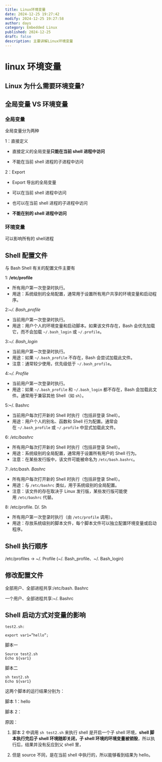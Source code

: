 ```yaml
---
title: Linux环境变量
date: 2024-12-25 19:27:42
modify: 2024-12-25 19:27:58
author: days
category: Embedded Linux
published: 2024-12-25
draft: false
description: 主要讲解Linux环境变量
---
```

# linux 环境变量
## Linux 为什么需要环境变量?
## 全局变量 VS 环境变量
### 全局变量

全局变量分为两种

1：直接定义

- 直接定义的全局变量**只能在当前 shell 进程中访问**

- 不能在当前 shell 进程的子进程中访问

2：Export

- Export 导出的全局变量

- 可以在当前 shell 进程中访问

- 也可以在当前 shell 进程的子进程中访问

- **不能在别的 shell 进程中访问**
### 环境变量

可以影响所有的 shell进程

## Shell 配置文件

与 Bash Shell 有关的配置文件主要有

1: **/etc/profile**

- 所有用户第一次登录时执行。
- 用途：系统级别的全局配置，通常用于设置所有用户共享的环境变量和启动程序。

2:*~/. Bash_profile*

- 当前用户第一次登录时执行。
- 用途：用户个人的环境变量和启动脚本。如果该文件存在，Bash 会优先加载它，而不会加载 `~/.bash_login` 或 `~/.profile`。

3:*~/. Bash_login*

- 当前用户第一次登录时执行。
- 用途：如果 `~/.bash_profile` 不存在，Bash 会尝试加载此文件。
- 注意：通常较少使用，优先级低于 `~/.bash_profile`。

4:*~/. Profile* 

- 当前用户第一次登录时执行。
- 用途：如果 `~/.bash_profile` 和 `~/.bash_login` 都不存在，Bash 会加载此文件。通常用于兼容其他 Shell（如 `sh`）。

5:~/. Bashrc 

- 当前用户每次打开新的 Shell 时执行（包括非登录 Shell）。
- 用途：用户个人的别名、函数和 Shell 行为配置。通常会在 `~/.bash_profile` 或 `~/.profile` 中显式加载此文件。

6: */etc/bashrc* 

- 所有用户每次打开新的 Shell 时执行（包括非登录 Shell）。
- 用途：系统级别的全局配置，通常用于设置所有用户的 Shell 行为。
- 注意：在某些发行版中，该文件可能被命名为 `/etc/bash.bashrc`。

7: */etc/bash. Bashrc*

- 所有用户每次打开新的 Shell 时执行（包括非登录 Shell）。
- 用途：与 `/etc/bashrc` 类似，用于系统级别的全局配置。
- 注意：该文件的存在取决于 Linux 发行版，某些发行版可能使用 `/etc/bashrc` 代替。

8: /etc/profile. D/. Sh

- 所有用户第一次登录时执行（由 `/etc/profile` 调用）。
- 用途：存放系统级别的脚本文件，每个脚本文件可以独立配置环境变量或启动程序。
## Shell 执行顺序

/etc/profiles -> ~/. Profile  (~/. Bash_profile、~/. Bash_login)

## 修改配置文件

全部用户、全部进程共享:/etc/bash. Bashrc

一个用户、全部进程共享:~/. Bashrc

## Shell 启动方式对变量的影响

 `test2.sh:`

```shell
export var1=”hello”;
```

脚本一

```shell
Source test2.sh
Echo ${var1}
```

脚本二

```shell
sh test2.sh
Echo ${var1}
```

这两个脚本的运行结果分别为：

脚本 1：hello

脚本 2：

原因：

1. 脚本 2 中调用 `sh test2.sh` 来执行 shell 是开启一个子 shell 环境，**shell 脚本执行完后子 shell 环境随即关闭，子 shell 环境的环境变量被销毁**，所以执行后，结果并没有反应到父 shell 里，

2. 但是 source 不同，是在当前 shell 中执行的，所以能够看到结果为 hello。
